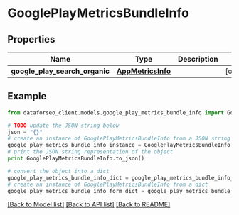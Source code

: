 # GooglePlayMetricsBundleInfo


## Properties

Name | Type | Description | Notes
------------ | ------------- | ------------- | -------------
**google_play_search_organic** | [**AppMetricsInfo**](AppMetricsInfo.md) |  | [optional] 

## Example

```python
from dataforseo_client.models.google_play_metrics_bundle_info import GooglePlayMetricsBundleInfo

# TODO update the JSON string below
json = "{}"
# create an instance of GooglePlayMetricsBundleInfo from a JSON string
google_play_metrics_bundle_info_instance = GooglePlayMetricsBundleInfo.from_json(json)
# print the JSON string representation of the object
print GooglePlayMetricsBundleInfo.to_json()

# convert the object into a dict
google_play_metrics_bundle_info_dict = google_play_metrics_bundle_info_instance.to_dict()
# create an instance of GooglePlayMetricsBundleInfo from a dict
google_play_metrics_bundle_info_form_dict = google_play_metrics_bundle_info.from_dict(google_play_metrics_bundle_info_dict)
```
[[Back to Model list]](../README.md#documentation-for-models) [[Back to API list]](../README.md#documentation-for-api-endpoints) [[Back to README]](../README.md)



